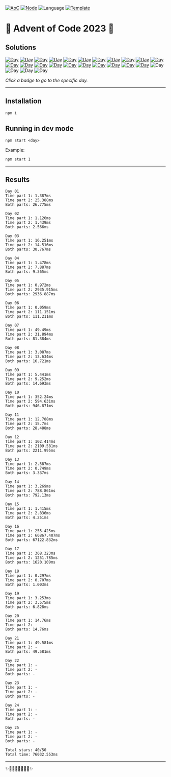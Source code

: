<!-- Entries between SOLUTIONS and RESULTS tags are auto-generated -->

[![AoC](https://badgen.net/badge/AoC/2023/blue)](https://adventofcode.com/2023)
[![Node](https://badgen.net/badge/Node/v16.13.0+/blue)](https://nodejs.org/en/download/)
![Language](https://badgen.net/badge/Language/TypeScript/blue)
[![Template](https://badgen.net/badge/Template/aocrunner/blue)](https://github.com/caderek/aocrunner)

# 🎄 Advent of Code 2023 🎄

## Solutions

<!--SOLUTIONS-->

[![Day](https://badgen.net/badge/01/%E2%98%85%E2%98%85/green)](src/day01)
[![Day](https://badgen.net/badge/02/%E2%98%85%E2%98%85/green)](src/day02)
[![Day](https://badgen.net/badge/03/%E2%98%85%E2%98%85/green)](src/day03)
[![Day](https://badgen.net/badge/04/%E2%98%85%E2%98%85/green)](src/day04)
[![Day](https://badgen.net/badge/05/%E2%98%85%E2%98%85/green)](src/day05)
[![Day](https://badgen.net/badge/06/%E2%98%85%E2%98%85/green)](src/day06)
[![Day](https://badgen.net/badge/07/%E2%98%85%E2%98%85/green)](src/day07)
[![Day](https://badgen.net/badge/08/%E2%98%85%E2%98%85/green)](src/day08)
[![Day](https://badgen.net/badge/09/%E2%98%85%E2%98%85/green)](src/day09)
[![Day](https://badgen.net/badge/10/%E2%98%85%E2%98%85/green)](src/day10)
[![Day](https://badgen.net/badge/11/%E2%98%85%E2%98%85/green)](src/day11)
[![Day](https://badgen.net/badge/12/%E2%98%85%E2%98%85/green)](src/day12)
[![Day](https://badgen.net/badge/13/%E2%98%85%E2%98%85/green)](src/day13)
[![Day](https://badgen.net/badge/14/%E2%98%85%E2%98%85/green)](src/day14)
[![Day](https://badgen.net/badge/15/%E2%98%85%E2%98%85/green)](src/day15)
[![Day](https://badgen.net/badge/16/%E2%98%85%E2%98%85/green)](src/day16)
[![Day](https://badgen.net/badge/17/%E2%98%85%E2%98%85/green)](src/day17)
[![Day](https://badgen.net/badge/18/%E2%98%85%E2%98%85/green)](src/day18)
[![Day](https://badgen.net/badge/19/%E2%98%85%E2%98%85/green)](src/day19)
[![Day](https://badgen.net/badge/20/%E2%98%85%E2%98%86/yellow)](src/day20)
[![Day](https://badgen.net/badge/21/%E2%98%85%E2%98%86/yellow)](src/day21)
![Day](https://badgen.net/badge/22/%E2%98%86%E2%98%86/gray)
![Day](https://badgen.net/badge/23/%E2%98%86%E2%98%86/gray)
![Day](https://badgen.net/badge/24/%E2%98%86%E2%98%86/gray)
![Day](https://badgen.net/badge/25/%E2%98%86%E2%98%86/gray)

<!--/SOLUTIONS-->

_Click a badge to go to the specific day._

---

## Installation

```
npm i
```

## Running in dev mode

```
npm start <day>
```

Example:

```
npm start 1
```

---

## Results

<!--RESULTS-->

```
Day 01
Time part 1: 1.387ms
Time part 2: 25.388ms
Both parts: 26.775ms
```

```
Day 02
Time part 1: 1.126ms
Time part 2: 1.439ms
Both parts: 2.566ms
```

```
Day 03
Time part 1: 16.251ms
Time part 2: 14.516ms
Both parts: 30.767ms
```

```
Day 04
Time part 1: 1.478ms
Time part 2: 7.887ms
Both parts: 9.365ms
```

```
Day 05
Time part 1: 0.972ms
Time part 2: 2935.915ms
Both parts: 2936.887ms
```

```
Day 06
Time part 1: 0.059ms
Time part 2: 111.151ms
Both parts: 111.211ms
```

```
Day 07
Time part 1: 49.49ms
Time part 2: 31.894ms
Both parts: 81.384ms
```

```
Day 08
Time part 1: 3.087ms
Time part 2: 13.634ms
Both parts: 16.721ms
```

```
Day 09
Time part 1: 5.441ms
Time part 2: 9.252ms
Both parts: 14.693ms
```

```
Day 10
Time part 1: 352.24ms
Time part 2: 594.631ms
Both parts: 946.871ms
```

```
Day 11
Time part 1: 12.788ms
Time part 2: 15.7ms
Both parts: 28.488ms
```

```
Day 12
Time part 1: 102.414ms
Time part 2: 2109.581ms
Both parts: 2211.995ms
```

```
Day 13
Time part 1: 2.587ms
Time part 2: 0.749ms
Both parts: 3.337ms
```

```
Day 14
Time part 1: 3.269ms
Time part 2: 788.861ms
Both parts: 792.13ms
```

```
Day 15
Time part 1: 1.415ms
Time part 2: 2.836ms
Both parts: 4.251ms
```

```
Day 16
Time part 1: 255.425ms
Time part 2: 66867.407ms
Both parts: 67122.832ms
```

```
Day 17
Time part 1: 368.323ms
Time part 2: 1251.785ms
Both parts: 1620.109ms
```

```
Day 18
Time part 1: 0.297ms
Time part 2: 0.707ms
Both parts: 1.003ms
```

```
Day 19
Time part 1: 3.253ms
Time part 2: 3.575ms
Both parts: 6.828ms
```

```
Day 20
Time part 1: 14.76ms
Time part 2: -
Both parts: 14.76ms
```

```
Day 21
Time part 1: 49.581ms
Time part 2: -
Both parts: 49.581ms
```

```
Day 22
Time part 1: -
Time part 2: -
Both parts: -
```

```
Day 23
Time part 1: -
Time part 2: -
Both parts: -
```

```
Day 24
Time part 1: -
Time part 2: -
Both parts: -
```

```
Day 25
Time part 1: -
Time part 2: -
Both parts: -
```

```
Total stars: 40/50
Total time: 76032.553ms
```

<!--/RESULTS-->

---

✨🎄🎁🎄🎅🎄🎁🎄✨